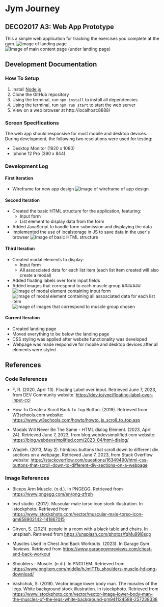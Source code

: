 # Jym Journey
## DECO2017 A3: Web App Prototype
This a simple web application for tracking the exercises you complete at the gym.
![Image of landing page](/documentation/iteration4-1.png)
![Image of main content page (under landing page)](/documentation/iteration4-2.png)

## Development Documentation

### How To Setup
1. Install [Node.js](https://nodejs.org/en)
2. Clone the GitHub repository
3. Using the terminal, run `npm install` to install all dependencies
5. Using the terminal, run `npm run start` to start the web server 
6. View on a web browser at http://localhost:8888/

### Screen Specifications
The web app should responsive for most mobile and desktop devices. During development, the following two resolutions were used for testing:

- Desktop Monitor (1920 x 1080)
- Iphone 12 Pro (390 x 844)

### Development Log

#### First Iteration
- Wireframe for new app design
![Image of wireframe of app design](/documentation/iteration1.png)

#### Second Iteration
- Created the basic HTML structure for the application, featuring:
    - Input form
    - List element to display data from the form
- Added JavaScript to handle form submission and displaying the data
- Implemented the use of localstorage in JS to save data in the user's browser
![Image of basic HTML structure](/documentation/iteration2.png)

#### Third Iteration
- Created modal elements to display:
    - Input form
    - All assosciated data for each list item (each list item created will also create a modal)
- Added floating labels over form input fields
- Added images that correspond to each muscle group
#######![Image of modal element containing input form](/documentation/iteration3-2.png)
![Image of modal element containing all assosciated data for each list item](/documentation/iteration3-3.png)
![Image of images that correspond to muscle group chosen](/documentation/iteration3-1.png)


#### Current Iteration
- Created landing page
- Moved everything to be below the landing page
- CSS styling was applied after website functionality was developed
- Webpage was made responsive for mobile and desktop devices after all elements were styled

## References

### Code References
- F, R. (2020, April 13). Floating Label over input. Retrieved June 7, 2023, from DEV Community website: https://dev.to/yne/floating-label-over-input-cci

- How To Create a Scroll Back To Top Button. (2019). Retrieved from W3schools.com website: https://www.w3schools.com/howto/howto_js_scroll_to_top.asp

- Modals Will Never Be The Same - HTML dialog Element. (2023, April 24). Retrieved June 7, 2023, from blog.webdevsimplified.com website: https://blog.webdevsimplified.com/2023-04/html-dialog/

- Waqleh. (2013, May 2). html/css buttons that scroll down to different div sections on a webpage. Retrieved June 7, 2023, from Stack Overflow website: https://stackoverflow.com/questions/16349490/html-css-buttons-that-scroll-down-to-different-div-sections-on-a-webpage

### Image References
- Biceps Arm Muscle. (n.d.). In PNGEGG. Retrieved from https://www.pngegg.com/en/png-zfrph

- bsd studio. (2017). Muscular male torso icon stock illustration. In istockphoto. Retrieved from https://www.istockphoto.com/vector/muscular-male-torso-icon-gm858902142-141867015

- Girven, S. (2021). people in a room with a black table and chairs. In unsplash. Retrieved from https://unsplash.com/photos/fqMu99l8sqo

- Muscles Used In Chest And Back Workouts. (2023). In Garage Gym Reviews. Retrieved from https://www.garagegymreviews.com/chest-and-back-workout

- Shoulders - Muscle. (n.d.). In PNGITEM. Retrieved from https://www.pngitem.com/middle/hJmiTTb_shoulders-muscle-hd-png-download/

- Vashchuk, S. (2018). Vector image lower body man. The muscles of the legs. White background stock illustration. In istockphoto. Retrieved from https://www.istockphoto.com/vector/vector-image-lower-body-man-the-muscles-of-the-legs-white-background-gm941124588-257238338
